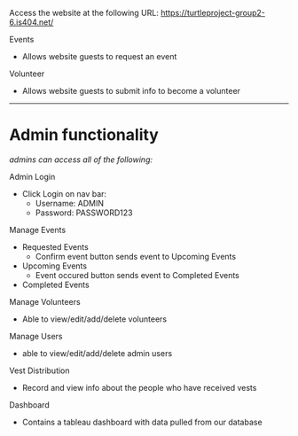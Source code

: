 Access the website at the following URL:
  https://turtleproject-group2-6.is404.net/

Events
  - Allows website guests to request an event

Volunteer
  - Allows website guests to submit info to become a volunteer


------------------------------------------
# Admin functionality
*admins can access all of the following:*

Admin Login
 - Click Login on nav bar:
    - Username: ADMIN
    - Password: PASSWORD123

Manage Events
  - Requested Events
    - Confirm event button sends event to Upcoming Events
  - Upcoming Events
    - Event occured button sends event to Completed Events
  - Completed Events

Manage Volunteers
  - Able to view/edit/add/delete volunteers

Manage Users
  - able to view/edit/add/delete admin users

Vest Distribution
  - Record and view info about the people who have received vests

Dashboard
  - Contains a tableau dashboard with data pulled from our database
